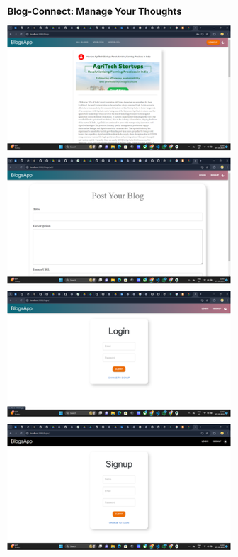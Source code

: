 

## Blog-Connect: Manage Your Thoughts

![Screenshot 1](images/Screenshot%20(18).png)


![Screenshot 2](images/Screenshot%20(19).png)


![Screenshot 3](images/Screenshot%20(20).png)

![Screenshot 4](images/Screenshot%20(22).png)

